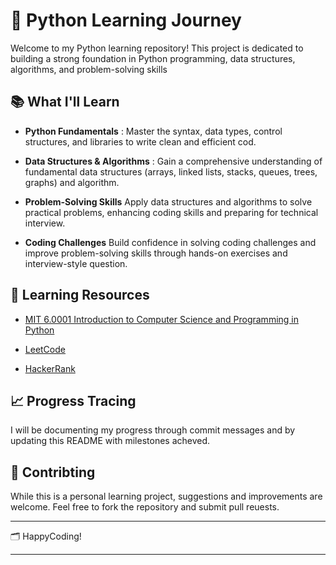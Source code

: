 # 🐍 Python Learning Journey

Welcome to my Python learning repository! This project is dedicated to building a strong foundation in Python programming, data structures, algorithms, and problem-solving skills

## 📚 What I'll Learn

- **Python Fundamentals** : Master the syntax, data types, control structures, and libraries to write clean and efficient cod.

- **Data Structures & Algorithms** : Gain a comprehensive understanding of fundamental data structures (arrays, linked lists, stacks, queues, trees, graphs) and algorithm.

- **Problem-Solving Skills** Apply data structures and algorithms to solve practical problems, enhancing coding skills and preparing for technical interview.

- **Coding Challenges** Build confidence in solving coding challenges and improve problem-solving skills through hands-on exercises and interview-style question.

## 🧠 Learning Resources

- [MIT 6.0001 Introduction to Computer Science and Programming in Python](https://ocw.mit.edu/courses/6-0001-introduction-to-computer-science-and-programming-in-python-fall-2016/)

- [LeetCode](https://leetcode.com/)

- [HackerRank](https://www.hackerrank.com/)

## 📈 Progress Tracing

I will be documenting my progress through commit messages and by updating this README with milestones acheved.

## 🤝 Contribting

While this is a personal learning project, suggestions and improvements are welcome. Feel free to fork the repository and submit pull reuests.

---

🗂️ HappyCoding!

--- 